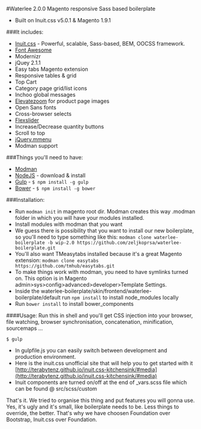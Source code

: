 #Waterlee 2.0.0 Magento responsive Sass based boilerplate

 - Built on Inuit.css v5.0.1 & Magento 1.9.1
 
###It includes:

 - [Inuit.css](https://github.com/csswizardry/inuit.css/) - Powerful, scalable, Sass-based, BEM, OOCSS framework.
 - [Font Awesome](http://fortawesome.github.io/Font-Awesome/)
 - Modernizr
 - jQuey 2.1.1
 - Easy tabs Magento extension
 - Responsive tables & grid
 - Top Cart
 - Category page grid/list icons
 - Inchoo global messages
 - [Elevatezoom](http://www.elevateweb.co.uk/image-zoom) for product page images
 - Open Sans fonts
 - Cross-browser selects
 - [Flexslider](http://www.woothemes.com/flexslider/)
 - Increase/Decrease quantity buttons
 - Scroll to top
 - [jQuery.mmenu](https://github.com/BeSite/jQuery.mmenu) 
 - Modman support

###Things you'll need to have:
 - [Modman](https://github.com/colinmollenhour/modman) 
 - [NodeJS](http://nodejs.org/) - download & install
 - [Gulp](https://github.com/gulpjs/gulp) - `$ npm install -g gulp`
 - [Bower](http://bower.io/) - `$ npm install -g bower`

###Installation:

 - Run `modman init` in magento root dir. Modman creates this way .modman folder in which you will have your modules installed.
 - Install modules with modman that you want
 - We guess there is possibility that you want to install our new boilerplate, so you'll need to type something like this:
   `modman clone waterlee-boilerplate -b wip-2.0 https://github.com/zeljkoprsa/waterlee-boilerplate.git`
 - You'll also want TMeasytabs installed because it's a great Magento extension: `modman clone easytabs https://github.com/tmhub/easytabs.git`
 - To make things work with modman, you need to have symlinks turned on. This option is in Magento admin>sys>config>advanced>developer>Template Settings.
 - Inside the waterlee-boilerplate/skin/frontend/waterlee-boilerplate/default run `npm install` to install node_modules locally
 - Run `bower install` to install bower_components

####Usage:
Run this in shell and you'll get CSS injection into your browser, file watching, browser synchronisation, concatenation, minification, sourcemaps ...
```shell
$ gulp
```
 - In gulpfile.js you can easily switch between development and production environment.
 - Here is the inuit.css unofficial site that will help you to get started with it [http://terabytenz.github.io/inuit.css-kitchensink/#media](http://terabytenz.github.io/inuit.css-kitchensink/#media)
 - Inuit components are turned on/off at the end of _vars.scss file which can be found @ src/scss/custom

That's it. We tried to organise this thing and put features you will gonna use. Yes, it's ugly and it's small, like boilerplate needs to be. Less things to override, the better. That's why we have choosen Foundation over Bootstrap, Inuit.css over Foundation.

